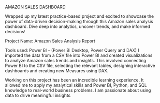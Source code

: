 AMAZON SALES DASHBOARD


Wrapped up my latest practice-based project and excited to showcase the power of data-driven decision-making through this Amazon sales analysis dashboard. Dive deep into analytics, uncover trends, and make informed decisions!

Project Name: Amazon Sales Analysis Report 

Tools used: Power BI - (Power BI Desktop, Power Query and DAX) 
I imported the data from a CSV file into Power BI and created visualizations to analyze Amazon sales trends and insights. This involved connecting Power BI to the CSV file, selecting the relevant tables, designing interactive dashboards and creating new Measures using DAX.

Working on this project has been an incredible learning experience. It allowed me to apply my analytical skills and Power BI, Python, and SQL knowledge to real-world business problems. I am passionate about using data to drive meaningful insights.
